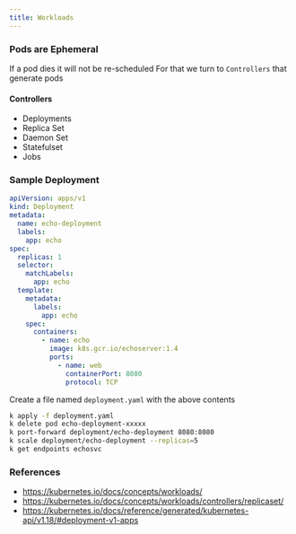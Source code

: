```yaml
---
title: Workloads
---
```


### Pods are Ephemeral

If a pod dies it will not be re-scheduled
For that we turn to `Controllers` that generate pods

#### Controllers

- Deployments
- Replica Set
- Daemon Set
- Statefulset
- Jobs

### Sample Deployment

```yaml
apiVersion: apps/v1
kind: Deployment
metadata:
  name: echo-deployment
  labels:
    app: echo
spec:
  replicas: 1
  selector:
    matchLabels:
      app: echo
  template:
    metadata:
      labels:
        app: echo
    spec:
      containers:
        - name: echo
          image: k8s.gcr.io/echoserver:1.4
          ports:
            - name: web
              containerPort: 8080
              protocol: TCP
```

Create a file named `deployment.yaml` with the above contents

```bash
k apply -f deployment.yaml
k delete pod echo-deployment-xxxxx
k port-forward deployment/echo-deployment 8080:8080
k scale deployment/echo-deployment --replicas=5
k get endpoints echosvc
```

### References

- https://kubernetes.io/docs/concepts/workloads/
- https://kubernetes.io/docs/concepts/workloads/controllers/replicaset/
- https://kubernetes.io/docs/reference/generated/kubernetes-api/v1.18/#deployment-v1-apps
